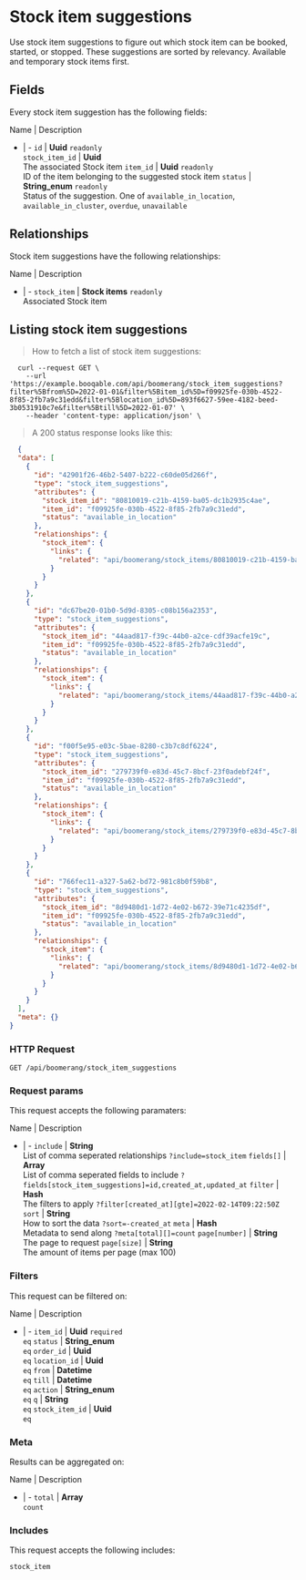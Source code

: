 # Stock item suggestions

Use stock item suggestions to figure out which stock item can be booked, started, or stopped. These suggestions are sorted by relevancy. Available and temporary stock items first.

## Fields
Every stock item suggestion has the following fields:

Name | Description
- | -
`id` | **Uuid** `readonly`<br>
`stock_item_id` | **Uuid**<br>The associated Stock item
`item_id` | **Uuid** `readonly`<br>ID of the item belonging to the suggested stock item
`status` | **String_enum** `readonly`<br>Status of the suggestion. One of `available_in_location`, `available_in_cluster`, `overdue`, `unavailable`


## Relationships
Stock item suggestions have the following relationships:

Name | Description
- | -
`stock_item` | **Stock items** `readonly`<br>Associated Stock item


## Listing stock item suggestions



> How to fetch a list of stock item suggestions:

```shell
  curl --request GET \
    --url 'https://example.booqable.com/api/boomerang/stock_item_suggestions?filter%5Bfrom%5D=2022-01-01&filter%5Bitem_id%5D=f09925fe-030b-4522-8f85-2fb7a9c31edd&filter%5Blocation_id%5D=893f6627-59ee-4182-beed-3b0531910c7e&filter%5Btill%5D=2022-01-07' \
    --header 'content-type: application/json' \
```

> A 200 status response looks like this:

```json
  {
  "data": [
    {
      "id": "42901f26-46b2-5407-b222-c60de05d266f",
      "type": "stock_item_suggestions",
      "attributes": {
        "stock_item_id": "80810019-c21b-4159-ba05-dc1b2935c4ae",
        "item_id": "f09925fe-030b-4522-8f85-2fb7a9c31edd",
        "status": "available_in_location"
      },
      "relationships": {
        "stock_item": {
          "links": {
            "related": "api/boomerang/stock_items/80810019-c21b-4159-ba05-dc1b2935c4ae"
          }
        }
      }
    },
    {
      "id": "dc67be20-01b0-5d9d-8305-c08b156a2353",
      "type": "stock_item_suggestions",
      "attributes": {
        "stock_item_id": "44aad817-f39c-44b0-a2ce-cdf39acfe19c",
        "item_id": "f09925fe-030b-4522-8f85-2fb7a9c31edd",
        "status": "available_in_location"
      },
      "relationships": {
        "stock_item": {
          "links": {
            "related": "api/boomerang/stock_items/44aad817-f39c-44b0-a2ce-cdf39acfe19c"
          }
        }
      }
    },
    {
      "id": "f00f5e95-e03c-5bae-8280-c3b7c8df6224",
      "type": "stock_item_suggestions",
      "attributes": {
        "stock_item_id": "279739f0-e83d-45c7-8bcf-23f0adebf24f",
        "item_id": "f09925fe-030b-4522-8f85-2fb7a9c31edd",
        "status": "available_in_location"
      },
      "relationships": {
        "stock_item": {
          "links": {
            "related": "api/boomerang/stock_items/279739f0-e83d-45c7-8bcf-23f0adebf24f"
          }
        }
      }
    },
    {
      "id": "766fec11-a327-5a62-bd72-981c8b0f59b8",
      "type": "stock_item_suggestions",
      "attributes": {
        "stock_item_id": "8d9480d1-1d72-4e02-b672-39e71c4235df",
        "item_id": "f09925fe-030b-4522-8f85-2fb7a9c31edd",
        "status": "available_in_location"
      },
      "relationships": {
        "stock_item": {
          "links": {
            "related": "api/boomerang/stock_items/8d9480d1-1d72-4e02-b672-39e71c4235df"
          }
        }
      }
    }
  ],
  "meta": {}
}
```

### HTTP Request

`GET /api/boomerang/stock_item_suggestions`

### Request params

This request accepts the following paramaters:

Name | Description
- | -
`include` | **String**<br>List of comma seperated relationships `?include=stock_item`
`fields[]` | **Array**<br>List of comma seperated fields to include `?fields[stock_item_suggestions]=id,created_at,updated_at`
`filter` | **Hash**<br>The filters to apply `?filter[created_at][gte]=2022-02-14T09:22:50Z`
`sort` | **String**<br>How to sort the data `?sort=-created_at`
`meta` | **Hash**<br>Metadata to send along `?meta[total][]=count`
`page[number]` | **String**<br>The page to request
`page[size]` | **String**<br>The amount of items per page (max 100)


### Filters

This request can be filtered on:

Name | Description
- | -
`item_id` | **Uuid** `required`<br>`eq`
`status` | **String_enum**<br>`eq`
`order_id` | **Uuid**<br>`eq`
`location_id` | **Uuid**<br>`eq`
`from` | **Datetime**<br>`eq`
`till` | **Datetime**<br>`eq`
`action` | **String_enum**<br>`eq`
`q` | **String**<br>`eq`
`stock_item_id` | **Uuid**<br>`eq`


### Meta

Results can be aggregated on:

Name | Description
- | -
`total` | **Array**<br>`count`


### Includes

This request accepts the following includes:

`stock_item`





